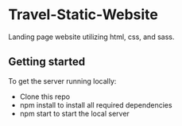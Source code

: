 # Travel-Static-Website

Landing page website utilizing html, css, and sass.

## Getting started

To get the server running locally:

- Clone this repo
- npm install to install all required dependencies
- npm start to start the local server
